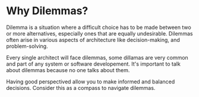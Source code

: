 # Why Dilemmas?

Dilemma is a situation where a difficult choice has to be made between two or more alternatives, especially ones that are equally undesirable. Dilemmas often arise in various aspects of architecture like decision-making, and problem-solving.

Every single architect will face dilemmas, some dillamas are very common and part of any system or software developement. It's important to talk about dilemmas because no one talks about them.

Having good perspectived allow you to make informed and balanced decisions. Consider this as a compass to navigate dilemmas.